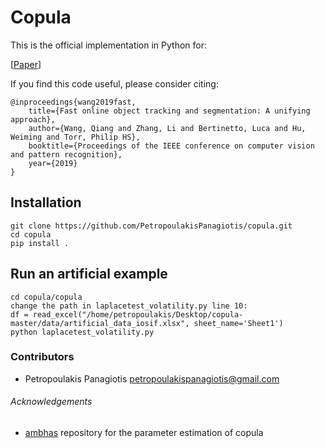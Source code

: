 # Copula
This is the official implementation in Python for: 

[[Paper](https://arxiv.org)]

If you find this code useful, please consider citing:

```
@inproceedings{wang2019fast,
    title={Fast online object tracking and segmentation: A unifying approach},
    author={Wang, Qiang and Zhang, Li and Bertinetto, Luca and Hu, Weiming and Torr, Philip HS},
    booktitle={Proceedings of the IEEE conference on computer vision and pattern recognition},
    year={2019}
}
```

## Installation
```
git clone https://github.com/PetropoulakisPanagiotis/copula.git
cd copula
pip install .
```

## Run an artificial example 
```
cd copula/copula
change the path in laplacetest_volatility.py line 10: 
df = read_excel("/home/petropoulakis/Desktop/copula-master/data/artificial_data_iosif.xlsx", sheet_name='Sheet1')  
python laplacetest_volatility.py
```
### Contributors 
* Petropoulakis Panagiotis petropoulakispanagiotis@gmail.com

###### Acknowledgements
* [ambhas](https://github.com/neel9102/ambhas/blob/master/ambhas/copula.py) repository for the parameter estimation of copula
